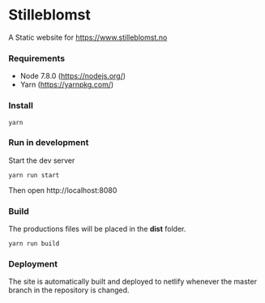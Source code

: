 # Stilleblomst

A Static website for https://www.stilleblomst.no

### Requirements
* Node 7.8.0 (https://nodejs.org/)
* Yarn (https://yarnpkg.com/)

### Install
```
yarn
```

### Run in development
Start the dev server
```
yarn run start
```
Then open http://localhost:8080

### Build
The productions files will be placed in the **dist** folder.
```
yarn run build
```

### Deployment
The site is automatically built and deployed to netlify whenever the master branch in the repository is changed.
